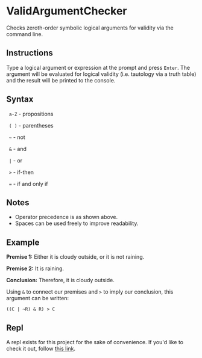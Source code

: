 # ValidArgumentChecker
Checks zeroth-order symbolic logical arguments for validity via the command line.

## Instructions
Type a logical argument or expression at the prompt and press `Enter`. The argument will be evaluated for logical validity (i.e. tautology via a truth table) and the result will be printed to the console.

## Syntax
` a-Z` - propositions

` ( )` - parentheses

`  ~ ` - not

`  & ` - and

`  | ` - or

`  > ` - if-then

`  = ` - if and only if

## Notes
 - Operator precedence is as shown above.
 - Spaces can be used freely to improve readability.

## Example

**Premise 1:**  Either it is cloudy outside, or it is not raining.

**Premise 2:**  It is raining.

**Conclusion:** Therefore, it is cloudy outside.

Using `&` to connect our premises and `>` to imply our conclusion, this argument can be written:

`((C | ~R) & R) > C`

## Repl
A repl exists for this project for the sake of convenience. If you'd like to check it out, follow [this link](https://repl.it/talk/share/Valid-Argument-Checker/127450).
